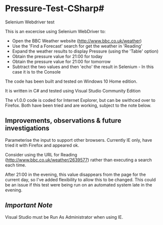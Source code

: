 # Pressure-Test-CSharp# 
Selenium Webdriver test

This is an excercise using Selenium WebDriver to:

  * Open the BBC Weather website (http://www.bbc.co.uk/weather)
  * Use the 'Find a Forecast' search for get the weather in 'Reading'
  * Expand the weather results to display Pressure (using the 'Table' option)
  * Obtain the pressure value for 21:00 for today
  * Obtain the pressure value for 21:00 for tomorrow
  * Subtract the two values and then 'echo' the result in Selenium - In this case it is to the Console


The code has been built and tested on Windows 10 Home edition.

It is written in C# and tested using Visual Studio Community Edition

The v1.0.0 code is coded for Internet Explorer, but can be swithced over to Firefox.  Both have been tried and are working, subject to the note below.


Improvements, observations & future investigations
--------------------------------------------------

Parameterise the input to support other browsers.  Currently IE only, have tried it with Firefox and appeared ok.

Consider using the URL for Reading (http://www.bbc.co.uk/weather/2639577) rather than executing a search each time.

After 21:00 in the evening, this value disappears from the page for the current day, so I've added flexibility to allow this to be changed.  This could be an issue if this test were being run on an automated system late in the evening.


***Important Note***
--------------------
Visual Studio must be Run As Administrator when using IE.
